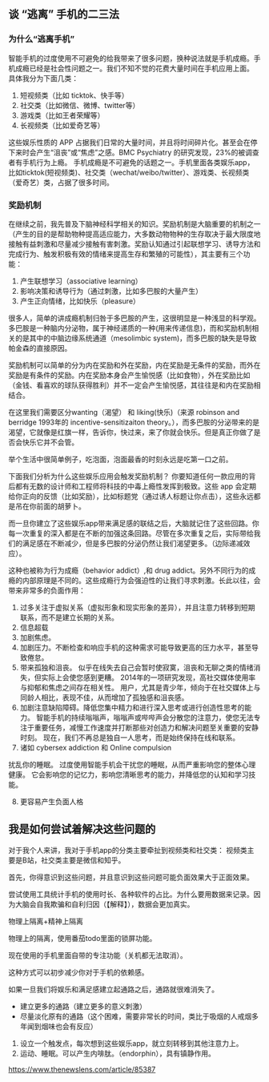 ## 谈 “逃离” 手机的二三法

### 为什么“逃离手机” 
智能手机的过度使用不可避免的给我带来了很多问题，换种说法就是手机成瘾。手机成瘾已经是社会性问题之一。我们不知不觉的花费大量时间在手机应用上面。
具体我分为下面几类：
1. 短视频类（比如 ticktok、快手等）
2. 社交类（比如微信、微博、twitter等）
3. 游戏类（比如王者荣耀等）
4. 长视频类（比如爱奇艺等）

这些娱乐性质的 APP 占据我们日常的大量时间，并且将时间碎片化。甚至会在停下来时会产生“沮丧”或“焦虑”之感。BMC Psychiatry 的研究发现，23%的被调查者有手机行为上瘾。
手机成瘾是不可避免的话题之一。手机里面各类娱乐app，比如ticktok(短视频类)、社交类（wechat/weibo/twitter）、游戏类、长视频类（爱奇艺）类，占据了很多时间。

### 奖励机制
在继续之前，我先普及下脑神经科学相关的知识。奖励机制是大脑重要的机制之一（产生的目的是帮助物种提高适应能力，大多数动物物种的生存取决于最大限度地接触有益刺激和尽量减少接触有害刺激。奖励认知通过引起联想学习、诱导方法和完成行为、触发积极有效的情绪来提高生存和繁殖的可能性），其主要有三个功能：
1. 产生联想学习（associative learning）
2. 影响决策和诱导行为（通过刺激，比如多巴胺的大量产生）
3. 产生正向情绪，比如快乐（pleasure）

很多人，简单的讲成瘾机制归咎于多巴胺的产生，这很明显是一种浅显的科学观。多巴胺是一种脑内分泌物，属于神经递质的一种(用来传递信息)，而和奖励机制相关的是其中的中脑边缘系统通道（mesolimbic system)，而多巴胺的缺失是导致帕金森的直接原因。

奖励机制可以简单的分为内在奖励和外在奖励，内在奖励是无条件的奖励，而外在奖励是有条件的奖励。内在奖励本身会产生愉悦感（比如食物），外在奖励比如（金钱、看喜欢的球队获得胜利）并不一定会产生愉悦感，其往往是和内在奖励相结合。

在这里我们需要区分wanting（渴望） 和 liking(快乐)（来源 robinson and berridge 1993年的 incentive-sensitizaiton theory。），而多巴胺的分泌带来的是渴望，它就像是红旗一样，告诉你，快过来，来了你就会快乐。但是真正你做了是否会快乐它并不会管。

举个生活中很简单例子，吃泡面，泡面最香的时刻永远是吃第一口之前。

下面我们分析为什么这些娱乐应用会触发奖励机制？
你要知道任何一款应用的背后都有无数的设计师和工程师将科技的中毒上瘾性发挥到极致。这些 app 会定期给你正向的反馈（比如奖励），比如标题党（通过诱人标题让你点击），这些永远都是吊在你前面的胡萝卜。

而一旦你建立了这些娱乐app带来满足感的联结之后，大脑就记住了这些回路。你每一次重复的深入都是在不断的加强这条回路。尽管在多次重复之后，实际带给我们的满足感在不断减少，但是多巴胺的分泌仍然让我们渴望更多。（边际递减效应）。

这种也被称为行为成瘾（behavior addict）,和 drug addict。另外不同行为的成瘾的内部原理是不同的。这些成瘾行为会强迫性的让我们寻求刺激。长此以往，会带来非常多的负面作用：
1. 过多关注于虚拟关系（虚拟形象和现实形象的差异），并且注意力转移到短期联系，而不是建立长期的关系。
2. 信息超载
3. 加剧焦虑。
4. 加剧压力。不断检查和响应手机的这种需求可能导致更高的压力水平，甚至导致倦怠。
5. 带来孤独和沮丧。 似乎在线失去自己会暂时使寂寞，沮丧和无聊之类的情绪消失，但实际上会使您感到更糟。 2014年的一项研究发现，高社交媒体使用率与抑郁和焦虑之间存在相关性。 用户，尤其是青少年，倾向于在社交媒体上与同龄人相比，表现不佳，从而增加了孤独感和沮丧感。
6. 加剧注意缺陷障碍。降低您集中精力和进行深入思考或进行创造性思考的能力。 智能手机的持续嗡嗡声，嗡嗡声或哔哔声会分散您的注意力，使您无法专注于重要任务，减慢工作速度并打断那些对创造力和解决问题至关重要的安静时刻。 现在，我们不再总是独自一人思考，而是始终保持在线和联系。
7. 诸如 cybersex addiction 和 Online compulsion



扰乱你的睡眠。 过度使用智能手机会干扰您的睡眠，从而严重影响您的整体心理健康。 它会影响您的记忆力，影响您清晰思考的能力，并降低您的认知和学习技能。

8. 更容易产生负面人格




## 我是如何尝试着解决这些问题的
对于我个人来讲，我对于手机app的分类主要牵扯到视频类和社交类：
视频类主要是B站，社交类主要是微信和知乎。


首先，你得意识到这些问题，并且意识到这些问题可能负面效果大于正面效果。

尝试使用工具统计手机的使用时长、各种软件的占比。为什么要用数据来记录。因为大脑会自我欺骗和自利归因（【解释】），数据会更加真实。

物理上隔离+精神上隔离

物理上的隔离，使用番茄todo里面的锁屏功能。

现在使用的手机里面自带的专注功能（关机都无法取消）。

这种方式可以初步减少你对于手机的依赖感。

如果一旦我们将娱乐和满足感建立起通路之后，通路就很难消失了。
- 建立更多的通路（建立更多的意义刺激）
- 尽量淡化原有的通路（这个困难，需要非常长的时间，类比于吸烟的人戒烟多年闻到烟味也会有反应）

1. 设立一个触发点，每次想到这些娱乐app，就立刻转移到其他注意力上。
2. 运动、睡眠。可以产生内啡肽。（endorphin），具有镇静作用。

https://www.thenewslens.com/article/85387